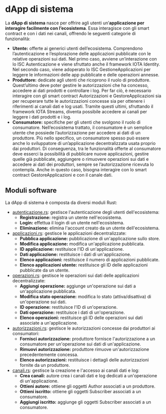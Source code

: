 # dApp di sistema
La <strong>dApp di sistema</strong> nasce per offrire agli utenti un’<strong>applicazione per interagire facilmente con l’ecosistema</strong>. Essa interagisce con gli smart contract e con i dati nei canali, offrendo le seguenti categorie di funzionalità:
- <strong>Utente:</strong> offerte ai generici utenti dell’ecosistema. Comprendono l’autenticazione e l’esplorazione delle applicazioni pubblicate con le relative operazioni sui dati. Nel primo caso, avviene un’interazione con lo ISC Autenticazione e viene sfruttato anche il framework IOTA Identity. Nel secondo caso, viene adoperato lo ISC GestioneApplicazioni per leggere le informazioni delle app pubblicate e delle operazioni annesse.
- <strong>Produttore:</strong> dedicate agli utenti che ricoprono il ruolo di produttore. Quest’ultimo deve poter gestire le autorizzazioni che ha concesso, accedere ai dati prodotti e controllare i log. Per far ciò, è necessario interagire con gli smart contract Autorizzazioni e GestoreApplicazioni sia per recuperare tutte le autorizzazioni concesse sia per ottenere i riferimenti ai canali dati e log usati. Tramite questi ultimi, sfruttando il framework IOTA Streams, diventa possibile accedere ai canali per leggere i dati prodotti e i log.
- <strong>Consumatore:</strong> specifiche per gli utenti che svolgono il ruolo di consumatore. Nell’ecosistema trattato, il consumatore è un semplice utente che possiede l’autorizzazione per accedere ai dati di un produttore. Più nello specifico, un consumatore spesso può essere anche lo sviluppatore di un’applicazione decentralizzata usata proprio dai produttori. Di conseguenza, tra le funzionalità offerte al consumatore deve esserci la possibilità di pubblicare nuove applicazioni, gestire quelle già pubblicate, aggiungere o rimuovere operazioni sui dati e accedere ai dati dei produttori, sempre se l’autorizzazione ricevuta lo contempla. Anche in questo caso, bisogna interagire con lo smart contract GestoreApplicazioni e con il canale dati.

## Moduli software
La dApp di sistema è composta da diversi moduli Rust:
- [autenticazione.rs](https://github.com/Tesi-Magistrale-FP/dapp_di_sistema/blob/main/src/moduli/autenticazione.rs): gestisce l'autenticazione degli utenti dell'ecosistema:
  - <strong>Registrazione:</strong> registra un utente nell'ecosistema.
  - <strong>Login:</strong> effettua il login di un utente nell'ecosistema.
  - <strong>Eliminazione:</strong> elimina l'account creato da un utente dell'ecosistema.
- [applicazioni.rs](https://github.com/Tesi-Magistrale-FP/dapp_di_sistema/blob/main/src/moduli/applicazioni.rs): gestisce le applicazioni decentralizzate:
  - <strong>Pubblica applicazione:</strong> pubblicazione di un'applicazione sullo store.
  - <strong>Modifica applicazione:</strong> modifica un'applicazione pubblicata.
  - <strong>ID applicazione:</strong> restituisce l'ID di un'applicazione.
  - <strong>Dati applicazione:</strong> restituisce i dati di un'applicazione.
  - <strong>Elenco applicazioni:</strong> restituisce il numero di applicazioni pubblicate.
  - <strong>Elenco applicazioni utente:</strong> restituisce gli ID delle applicazioni pubblicate da un utente.
- [operazioni.rs](https://github.com/Tesi-Magistrale-FP/dapp_di_sistema/blob/main/src/moduli/operazioni.rs): gestisce le operazioni sui dati delle applicazioni decentralizzate:
  - <strong>Aggiungi operazione:</strong> aggiunge un'operazione sui dati a un'applicazione pubblicata.
  - <strong>Modifica stato operazione:</strong> modifica lo stato (attiva/disattiva) di un'operazione sui dati.
  - <strong>ID operazione:</strong> restituisce l'ID di un'operazione.
  - <strong>Dati operazione:</strong> restituisce i dati di un'operazione.
  - <strong>Elenco operazioni:</strong> restituisce gli ID delle operazioni sui dati associate a un'applicazione.
- [autorizzazioni.rs](https://github.com/Tesi-Magistrale-FP/dapp_di_sistema/blob/main/src/moduli/autorizzazioni.rs): gestisce le autorizzazioni concesse dai produttori ai consumatori:
  - <strong>Fornisci autorizzazione:</strong> produttore fornisce l'autorizzazione a un consumatore per un'operazione sui dati di un'applicazione.
  - <strong>Rimuovi autorizzazione:</strong> produttore rimuove un'autorizzazione precedentemente concessa.
  - <strong>Elenco autorizzazioni:</strong> restituisce i dettagli delle autorizzazioni fornite da un produttore.
- [canali.rs](https://github.com/Tesi-Magistrale-FP/dapp_di_sistema/blob/main/src/moduli/canali.rs): gestisce la creazione e l'accesso ai canali dati e log:
  - <strong>Crea canali:</strong> autore crea i canali dati e log dedicati a un'operazione di un'applicazione.
  - <strong>Ottieni autore:</strong> ottiene gli oggetti Author associati a un produttore.
  - <strong>Ottieni iscritto:</strong> ottiene gli oggetti Subscriber associati a un consumatore.
  - <strong>Aggiungi iscritto:</strong> aggiunge gli oggetti Subscriber associati a un consumatore.